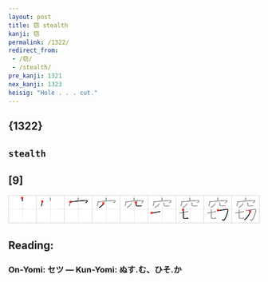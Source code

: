 ```yaml
---
layout: post
title: 窃 stealth
kanji: 窃
permalink: /1322/
redirect_from:
 - /窃/
 - /stealth/
pre_kanji: 1321
nex_kanji: 1323
heisig: "Hole . . . cut."
---
```


## {1322}

## `stealth`

## [9]

<div class="stroke"><img src="../images/E7AA83.png" /></div>

## Reading:

### On-Yomi: セツ &mdash; Kun-Yomi: ぬす.む、ひそ.か
